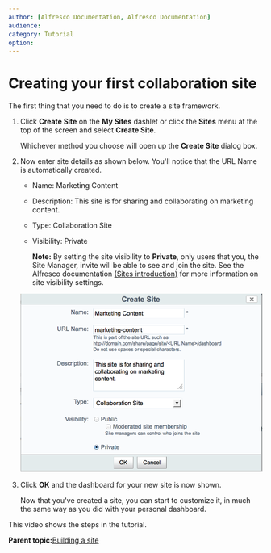 ```yaml
---
author: [Alfresco Documentation, Alfresco Documentation]
audience: 
category: Tutorial
option: 
---
```


# Creating your first collaboration site

The first thing that you need to do is to create a site framework.

1.  Click **Create Site** on the **My Sites** dashlet or click the **Sites** menu at the top of the screen and select **Create Site**.

    Whichever method you choose will open up the **Create Site** dialog box.

2.  Now enter site details as shown below. You'll notice that the URL Name is automatically created.

    -   Name: Marketing Content
    -   Description: This site is for sharing and collaborating on marketing content.
    -   Type: Collaboration Site
    -   Visibility: Private

        **Note:** By setting the site visibility to **Private**, only users that you, the Site Manager, invite will be able to see and join the site. See the Alfresco documentation [\(Sites introduction\)](../concepts/sites-intro.md) for more information on site visibility settings.

    ![Create Site](../images/gs-create-site.png)

3.  Click **OK** and the dashboard for your new site is now shown.

    Now that you've created a site, you can start to customize it, in much the same way as you did with your personal dashboard.


This video shows the steps in the tutorial.

  

**Parent topic:**[Building a site](../concepts/gs-building-site.md)

